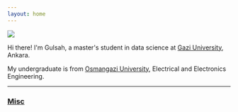 ```yaml
---
layout: home
---
```


<div class="split left">
    <div>
    <img id="pp" src="https://"/>
    </div>
</div>
<div class="split right">
    <p>Hi there! I'm Gulsah, a master's student in data science at <a href="https://gazi.edu.tr/">Gazi University</a>, Ankara.
    <p>My undergraduate is from <a href="https://ogu.edu.tr/">Osmangazi University</a>, Electrical and Electronics Engineering.</p>
    <hr class="hr_style">
    <p>
        <div id="bloglink"><h3><a class="page-link" href="/misc">Misc</a></h3> 
        </div>
    </p>

